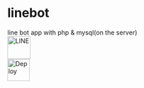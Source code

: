 # linebot
line bot app with php & mysql(on the server)
</br>
<a href="https://developers.line.me/en/" target="_blank">
  <img src="http://media.pocketgamer.biz/2014/11/21930/line-logo-r225x.jpg" height=52 alt="LINE">
</a>
</br>
<a href="https://heroku.com/deploy?template=https://github.com/SHanDesign1993/linebot" target="_blank">
  <img src="https://www.herokucdn.com/deploy/button.svg" height=50 alt="Deploy">
</a>
